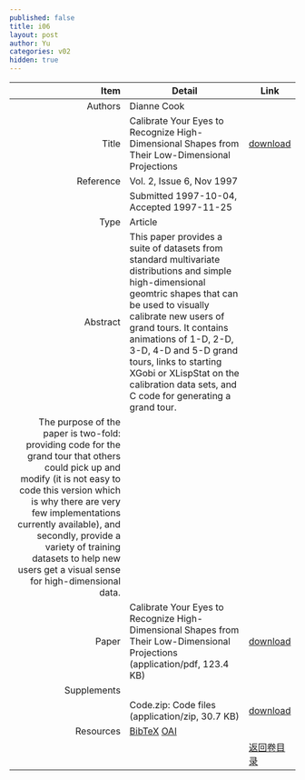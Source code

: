 ```yaml
---
published: false
title: i06
layout: post
author: Yu
categories: v02
hidden: true
---
```


| Item | Detail | Link |
|---:|---|---|
| Authors | Dianne Cook| |
| Title |Calibrate Your Eyes to Recognize High-Dimensional Shapes from Their Low-Dimensional Projections | [download](http://www.jstatsoft.org/v02/i06/paper) |
| Reference |Vol. 2, Issue 6, Nov 1997 | |
| | Submitted 1997-10-04, Accepted 1997-11-25| | 
| Type | Article| |
| Abstract | This paper provides a suite of datasets from standard multivariate distributions and simple high-dimensional geomtric shapes that can be used to visually calibrate new users of grand tours. It contains animations of 1-D, 2-D, 3-D, 4-D and 5-D grand tours, links to starting XGobi or XLispStat on the calibration data sets, and C code for generating a grand tour. | |
 The purpose of the paper is two-fold: providing code for the grand tour that others could pick up and modify (it is not easy to code this version which is why there are very few implementations currently available), and secondly, provide a variety of training datasets to help new users get a visual sense for high-dimensional data.| |
| Paper | Calibrate Your Eyes to Recognize High-Dimensional Shapes from Their Low-Dimensional Projections  (application/pdf, 123.4 KB)| [download](http://www.jstatsoft.org/v02/i06/paper) |
| Supplements | | |
| |Code.zip: Code files  (application/zip, 30.7 KB)|  [download](http://www.jstatsoft.org/v02/i06/supp/1) |
| Resources | [BibTeX](http://www.jstatsoft.org/v02/i06/bibtex) [OAI](http://www.jstatsoft.org/oai?verb=GetRecord&identifier=oai.jstatsoft/v02/i06&prefix=oai_dc)| |
| |  | [返回卷目录]({{site.baseurl}}/volume/v02.html) |